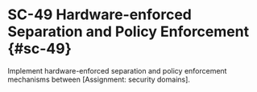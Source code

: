 # SC-49 Hardware-enforced Separation and Policy Enforcement {#sc-49}

Implement hardware-enforced separation and policy enforcement mechanisms between [Assignment: security domains].

